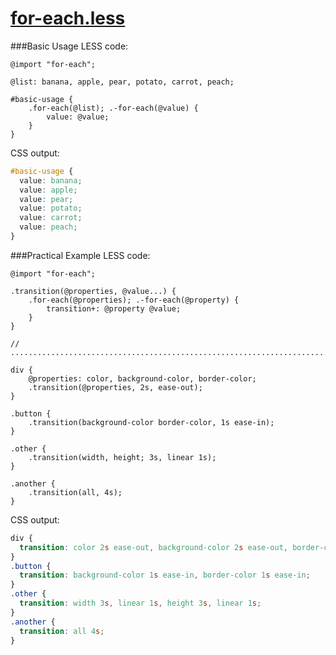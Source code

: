 [for-each.less](//github.com/seven-phases-max/less.curious/blob/master/src/for-each.less)
===============

###Basic Usage
LESS code:
```less
@import "for-each";

@list: banana, apple, pear, potato, carrot, peach;

#basic-usage {
    .for-each(@list); .-for-each(@value) {
        value: @value;
    }
}
```	
CSS output:
```css
#basic-usage {
  value: banana;
  value: apple;
  value: pear;
  value: potato;
  value: carrot;
  value: peach;
}
```  

###Practical Example
LESS code:
```less
@import "for-each";

.transition(@properties, @value...) {
    .for-each(@properties); .-for-each(@property) {
        transition+: @property @value;
    }
}

// ............................................................................

div {
    @properties: color, background-color, border-color;
    .transition(@properties, 2s, ease-out);
}

.button {
    .transition(background-color border-color, 1s ease-in);
}

.other {
    .transition(width, height; 3s, linear 1s);
}

.another {
    .transition(all, 4s);
}
```	
CSS output:
```css	
div {
  transition: color 2s ease-out, background-color 2s ease-out, border-color 2s ease-out;
}
.button {
  transition: background-color 1s ease-in, border-color 1s ease-in;
}
.other {
  transition: width 3s, linear 1s, height 3s, linear 1s;
}
.another {
  transition: all 4s;
}
``` 
